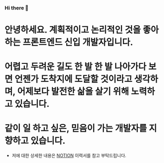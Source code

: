 ### Hi there 👋
# 안녕하세요. 계획적이고 논리적인 것을 좋아하는 프론트엔드 신입 개발자입니다.
# 어렵고 두려운 길도 한 발 한 발 나아가다 보면 언젠가 도착지에 도달할 것이라고 생각하며, 어제보다 발전한 삶을 살기 위해 노력하고 있습니다.
# 같이 일 하고 싶은, 믿음이 가는 개발자를 지향하고 있습니다.

* 저에 대한 상세한 내용은 [NOTION](https://www.notion.so/f316b40fb6f64c08a657e17184021fe6) 이력서를 참고 부탁드립니다.
